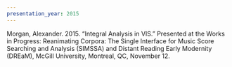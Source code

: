 ```yaml
---
presentation_year: 2015
---
```

Morgan, Alexander. 2015. “Integral Analysis in VIS.” Presented at the Works in Progress: Reanimating Corpora: The Single Interface for Music Score Searching and Analysis (SIMSSA) and Distant Reading Early Modernity (DREaM), McGill University, Montreal, QC, November 12.
